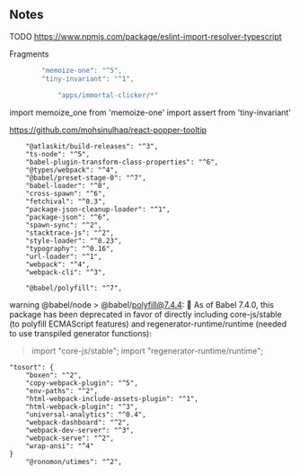## Notes
TODO https://www.npmjs.com/package/eslint-import-resolver-typescript

Fragments
```js
		"memoize-one": "^5",
		"tiny-invariant": "^1",
		
			"apps/immortal-clicker/*"

```

import memoize_one from 'memoize-one'
import assert from 'tiny-invariant'


https://github.com/mohsinulhaq/react-popper-tooltip

		"@atlaskit/build-releases": "^3",
		"ts-node": "^5",
		"babel-plugin-transform-class-properties": "^6",
		"@types/webpack": "^4",
		"@babel/preset-stage-0": "^7",
		"babel-loader": "^8",
		"cross-spawn": "^6",
		"fetchival": "^0.3",
		"package-json-cleanup-loader": "^1",
		"package-json": "^6",
		"spawn-sync": "^2",
		"stacktrace-js": "^2",
		"style-loader": "^0.23",
		"typography": "^0.16",
		"url-loader": "^1",
		"webpack": "^4",
		"webpack-cli": "^3",

		"@babel/polyfill": "^7",

warning @babel/node > @babel/polyfill@7.4.4: 🚨 As of Babel 7.4.0, this
package has been deprecated in favor of directly
including core-js/stable (to polyfill ECMAScript
features) and regenerator-runtime/runtime
(needed to use transpiled generator functions):

  > import "core-js/stable";
  > import "regenerator-runtime/runtime";


	"tosort": {
		"boxen": "^2",
		"copy-webpack-plugin": "^5",
		"env-paths": "^2",
		"html-webpack-include-assets-plugin": "^1",
		"html-webpack-plugin": "^3",
		"universal-analytics": "^0.4",
		"webpack-dashboard": "^2",
		"webpack-dev-server": "^3",
		"webpack-serve": "^2",
		"wrap-ansi": "^4"
	}
		"@ronomon/utimes": "^2",
